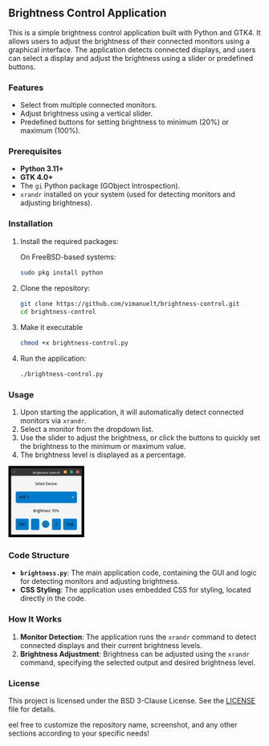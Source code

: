 ## Brightness Control Application

This is a simple brightness control application built with Python and GTK4. It allows users to adjust the brightness of their connected monitors using a graphical interface. The application detects connected displays, and users can select a display and adjust the brightness using a slider or predefined buttons.

### Features
- Select from multiple connected monitors.
- Adjust brightness using a vertical slider.
- Predefined buttons for setting brightness to minimum (20%) or maximum (100%).

### Prerequisites
- **Python 3.11+**
- **GTK 4.0+**
- The `gi` Python package (GObject Introspection).
- `xrandr` installed on your system (used for detecting monitors and adjusting brightness).

### Installation

1. Install the required packages:

   On FreeBSD-based systems:
   ```bash
   sudo pkg install python
   ```

2. Clone the repository:
   ```bash
   git clone https://github.com/vimanuelt/brightness-control.git
   cd brightness-control
   ```
3. Make it executable
   ```bash
   chmod +x brightness-control.py
   ```

4. Run the application:
   ```bash
   ./brightness-control.py
   ```

### Usage
1. Upon starting the application, it will automatically detect connected monitors via `xrandr`.
2. Select a monitor from the dropdown list.
3. Use the slider to adjust the brightness, or click the buttons to quickly set the brightness to the minimum or maximum value.
4. The brightness level is displayed as a percentage.

<img src='./img/brightness-control.png' width=30%>

### Code Structure
- **`brightness.py`**: The main application code, containing the GUI and logic for detecting monitors and adjusting brightness.
- **CSS Styling**: The application uses embedded CSS for styling, located directly in the code.

### How It Works
1. **Monitor Detection**: The application runs the `xrandr` command to detect connected displays and their current brightness levels.
2. **Brightness Adjustment**: Brightness can be adjusted using the `xrandr` command, specifying the selected output and desired brightness level.

### License
This project is licensed under the BSD 3-Clause License. See the [LICENSE](LICENSE) file for details.

eel free to customize the repository name, screenshot, and any other sections according to your specific needs!
